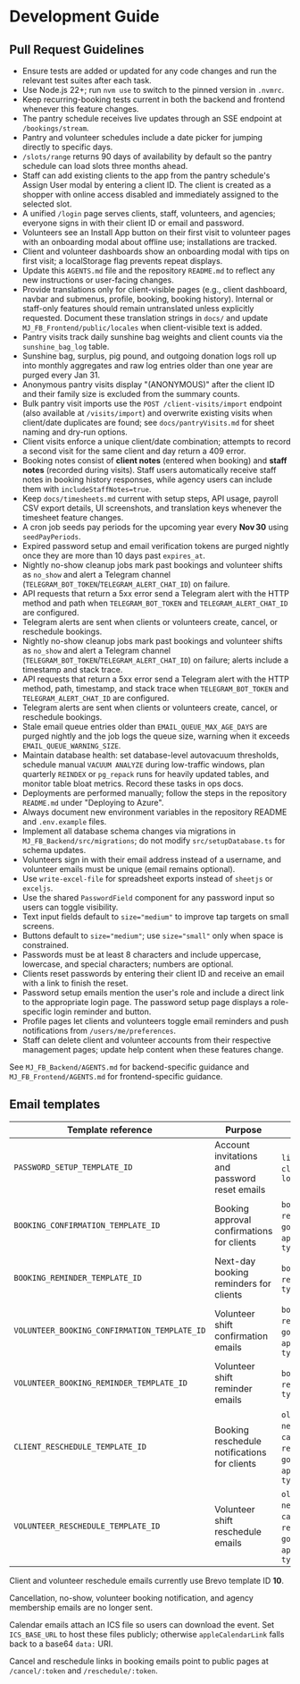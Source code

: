 # Development Guide

## Pull Request Guidelines

- Ensure tests are added or updated for any code changes and run the relevant test suites after each task.
- Use Node.js 22+; run `nvm use` to switch to the pinned version in `.nvmrc`.
- Keep recurring-booking tests current in both the backend and frontend whenever this feature changes.
- The pantry schedule receives live updates through an SSE endpoint at `/bookings/stream`.
- Pantry and volunteer schedules include a date picker for jumping directly to specific days.
- `/slots/range` returns 90 days of availability by default so the pantry schedule can load slots three months ahead.
- Staff can add existing clients to the app from the pantry schedule's Assign User modal by entering a client ID. The client is created as a shopper with online access disabled and immediately assigned to the selected slot.
- A unified `/login` page serves clients, staff, volunteers, and agencies; everyone signs in with their client ID or email and password.
- Volunteers see an Install App button on their first visit to volunteer pages with an onboarding modal about offline use; installations are tracked.
- Client and volunteer dashboards show an onboarding modal with tips on first visit; a localStorage flag prevents repeat displays.
- Update this `AGENTS.md` file and the repository `README.md` to reflect any new instructions or user-facing changes.
- Provide translations only for client-visible pages (e.g., client dashboard, navbar and submenus, profile, booking, booking history). Internal or staff-only features should remain untranslated unless explicitly requested. Document these translation strings in `docs/` and update `MJ_FB_Frontend/public/locales` when client-visible text is added.
- Pantry visits track daily sunshine bag weights and client counts via the `sunshine_bag_log` table.
- Sunshine bag, surplus, pig pound, and outgoing donation logs roll up into monthly aggregates and raw log entries older than one year are purged every Jan 31.
- Anonymous pantry visits display "(ANONYMOUS)" after the client ID and their family size is excluded from the summary counts.
- Bulk pantry visit imports use the `POST /client-visits/import` endpoint (also available at `/visits/import`) and overwrite existing visits when client/date duplicates are found; see `docs/pantryVisits.md` for sheet naming and dry-run options.
- Client visits enforce a unique client/date combination; attempts to record a second visit for the same client and day return a 409 error.
- Booking notes consist of **client notes** (entered when booking) and **staff notes** (recorded during visits). Staff users automatically receive staff notes in booking history responses, while agency users can include them with `includeStaffNotes=true`.
- Keep `docs/timesheets.md` current with setup steps, API usage, payroll CSV export details, UI screenshots, and translation keys whenever the timesheet feature changes.
- A cron job seeds pay periods for the upcoming year every **Nov 30** using `seedPayPeriods`.
- Expired password setup and email verification tokens are purged nightly once they are more than 10 days past `expires_at`.
- Nightly no-show cleanup jobs mark past bookings and volunteer shifts as `no_show` and alert a Telegram channel (`TELEGRAM_BOT_TOKEN`/`TELEGRAM_ALERT_CHAT_ID`) on failure.
- API requests that return a 5xx error send a Telegram alert with the HTTP method and path when `TELEGRAM_BOT_TOKEN` and `TELEGRAM_ALERT_CHAT_ID` are configured.
- Telegram alerts are sent when clients or volunteers create, cancel, or reschedule bookings.
- Nightly no-show cleanup jobs mark past bookings and volunteer shifts as `no_show` and alert a Telegram channel (`TELEGRAM_BOT_TOKEN`/`TELEGRAM_ALERT_CHAT_ID`) on failure; alerts include a timestamp and stack trace.
- API requests that return a 5xx error send a Telegram alert with the HTTP method, path, timestamp, and stack trace when `TELEGRAM_BOT_TOKEN` and `TELEGRAM_ALERT_CHAT_ID` are configured.
- Telegram alerts are sent when clients or volunteers create, cancel, or reschedule bookings.
- Stale email queue entries older than `EMAIL_QUEUE_MAX_AGE_DAYS` are purged nightly and the job logs the queue size, warning when it exceeds `EMAIL_QUEUE_WARNING_SIZE`.
- Maintain database health: set database-level autovacuum thresholds, schedule manual `VACUUM ANALYZE` during low-traffic windows, plan quarterly `REINDEX` or `pg_repack` runs for heavily updated tables, and monitor table bloat metrics. Record these tasks in ops docs.
- Deployments are performed manually; follow the steps in the repository `README.md` under "Deploying to Azure".
- Always document new environment variables in the repository README and `.env.example` files.
- Implement all database schema changes via migrations in `MJ_FB_Backend/src/migrations`; do not modify `src/setupDatabase.ts` for schema updates.
- Volunteers sign in with their email address instead of a username, and volunteer emails must be unique (email remains optional).
- Use `write-excel-file` for spreadsheet exports instead of `sheetjs` or `exceljs`.
- Use the shared `PasswordField` component for any password input so users can toggle visibility.
- Text input fields default to `size="medium"` to improve tap targets on small screens.
- Buttons default to `size="medium"`; use `size="small"` only when space is constrained.
- Passwords must be at least 8 characters and include uppercase, lowercase, and special characters; numbers are optional.
- Clients reset passwords by entering their client ID and receive an email with a link to finish the reset.
- Password setup emails mention the user's role and include a direct link to the appropriate login page. The password setup page displays a role-specific login reminder and button.
- Profile pages let clients and volunteers toggle email reminders and push notifications from `/users/me/preferences`.
- Staff can delete client and volunteer accounts from their respective management pages; update help content when these features change.

See `MJ_FB_Backend/AGENTS.md` for backend-specific guidance and `MJ_FB_Frontend/AGENTS.md` for frontend-specific guidance.

## Email templates

| Template reference | Purpose | Params |
| ------------------- | ------- | ------ |
| `PASSWORD_SETUP_TEMPLATE_ID` | Account invitations and password reset emails | `link`, `token`, `clientId`, `role`, `loginLink` |
| `BOOKING_CONFIRMATION_TEMPLATE_ID` | Booking approval confirmations for clients | `body`, `cancelLink`, `rescheduleLink`, `googleCalendarLink`, `appleCalendarLink`, `type` |
| `BOOKING_REMINDER_TEMPLATE_ID` | Next-day booking reminders for clients | `body`, `cancelLink`, `rescheduleLink`, `type` |
| `VOLUNTEER_BOOKING_CONFIRMATION_TEMPLATE_ID` | Volunteer shift confirmation emails | `body`, `cancelLink`, `rescheduleLink`, `googleCalendarLink`, `appleCalendarLink`, `type` |
| `VOLUNTEER_BOOKING_REMINDER_TEMPLATE_ID` | Volunteer shift reminder emails | `body`, `cancelLink`, `rescheduleLink`, `type` |
| `CLIENT_RESCHEDULE_TEMPLATE_ID` | Booking reschedule notifications for clients | `oldDate`, `oldTime`, `newDate`, `newTime`, `cancelLink`, `rescheduleLink`, `googleCalendarLink`, `appleCalendarLink`, `type` |
| `VOLUNTEER_RESCHEDULE_TEMPLATE_ID` | Volunteer shift reschedule emails | `oldDate`, `oldTime`, `newDate`, `newTime`, `cancelLink`, `rescheduleLink`, `googleCalendarLink`, `appleCalendarLink`, `type` |

Client and volunteer reschedule emails currently use Brevo template ID **10**.

Cancellation, no-show, volunteer booking notification, and agency membership emails are no longer sent.

Calendar emails attach an ICS file so users can download the event. Set `ICS_BASE_URL`
to host these files publicly; otherwise `appleCalendarLink` falls back to a base64
`data:` URI.

Cancel and reschedule links in booking emails point to public pages at `/cancel/:token` and `/reschedule/:token`.
